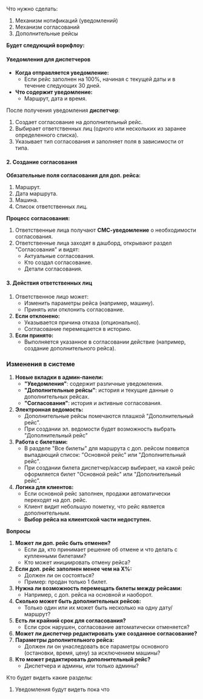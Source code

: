 Что нужно сделать:
1. Механизм нотификаций (уведомлений)
2. Механизм согласований
3. Дополнительные рейсы

**Будет следующий воркфлоу:**
#### **Уведомления для диспетчеров**
- **Когда отправляется уведомление:**
    - Если рейс заполнен на 100%, начиная с текущей даты и в течение следующих 30 дней.
- **Что содержит уведомление:**
    - Маршрут, дата и время.

После получения уведомления **диспетчер**:

1. Создает согласование на дополнительный рейс.
2. Выбирает ответственных лиц (одного или нескольких из заранее определенного списка).
3. Указывает тип согласования и заполняет поля в зависимости от типа.
#### **2. Создание согласования**

**Обязательные поля согласования для доп. рейса:**
1. Маршрут.
2. Дата маршрута.
3. Машина.
4. Список ответственных лиц.

**Процесс согласования:**
1. Ответственные лица получают **СМС-уведомление** о необходимости согласования.
2. Ответственные лица заходят в дашборд, открывают раздел "Согласования" и видят:
    - Актуальные согласования.
    - Кто создал согласование.
    - Детали согласования.
####  **3. Действия ответственных лиц**
1. Ответственное лицо может:
    - Изменить параметры рейса (например, машину).
    - Принять или отклонить согласование.
2. **Если отклонено:**
    - Указывается причина отказа (опционально).
    - Согласование перемещается в историю.
3. **Если принято:**
    - Выполняется указанное в согласовании действие (например, создание дополнительного рейса).

### **Изменения в системе**
1. **Новые вкладки в админ-панели:**
    - **"Уведомления"**: содержит различные уведомления.
    - **"Дополнительные рейсы"**: история и текущие данные о дополнительных рейсах.
    - **"Согласования"**: история и активные согласования.
2. **Электронная ведомость:**
    - Дополнительные рейсы помечаются плашкой "Дополнительный рейс".
    - При создании эл. ведомости будет возможность выбрать "Дополнительный рейс" 
3. **Работа с билетами:**
    - В разделе "Все билеты" для маршрута с доп. рейсом появится выпадающий список: "Основной рейс" или "Дополнительный рейс".
    - При создании билета диспетчер/кассир выбирает, на какой рейс оформляется билет "Основной рейс" или "Дополнительный рейс".
4. **Логика для клиентов:**    
    - Если основной рейс заполнен, продажи автоматически переходят на доп. рейс.
    - Клиент видит небольшую пометку, что рейс является дополнительным.
    - **Выбор рейса на клиентской части недоступен.**


**Вопросы**
1) **Может ли доп. рейс быть отменен?**
    - Если да, кто принимает решение об отмене и что делать с купленными билетами?
    - Кто может инициировать отмену рейса?
2) **Если доп. рейс заполнен менее чем на X%:**
    - Должен ли он состояться?
    - Пример: продан только 1 билет.
3) **Нужна ли возможность перемещать билеты между рейсами:**
    - Например, с доп. рейса на основной и наоборот.
4) **Сколько может быть дополнительных рейсов:**
    - Только один или их может быть несколько на одну дату/маршрут?
5) **Есть ли крайний срок для согласования?**
    - Если срок нарушен, согласование автоматически отменяется?
6) **Может ли диспетчер редактировать уже созданное согласование?**
7) **Параметры дополнительного рейса:**
    - Должен ли он унаследовать все параметры основного (остановки, время, цену) за исключением машины?
8) **Кто может редактировать дополнительный рейс?**
	- Диспетчера и админы, или только админы?

Кто будет видеть какие разделы:
1) Уведомления будут видеть пока что 
